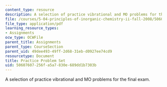 ```yaml
---
content_type: resource
description: A selection of practice vibrational and MO problems for the final exam.
file: /courses/5-04-principles-of-inorganic-chemistry-ii-fall-2008/50607607256fa5a7830e689dd1b7303b_5_04_f08_ps5.pdf
file_type: application/pdf
learning_resource_types:
- Assignments
ocw_type: OCWFile
parent_title: Assignments
parent_type: CourseSection
parent_uid: 49dee493-49ff-2d68-31eb-d0927ee74cd9
resourcetype: Document
title: Practice Problem Set
uid: 50607607-256f-a5a7-830e-689dd1b7303b
---
```

A selection of practice vibrational and MO problems for the final exam.

